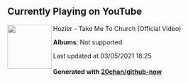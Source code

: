 ## Currently Playing on YouTube

[<img align="left" width="100" src="">](https://www.youtube.com/channel/UCwAam3W_VLfb6mEKPW2nDFg)

Hozier - Take Me To Church (Official Video)

**Albums**: Not supported

Last updated at 03/05/2021 18:25

#### Generated with [20chan/github-now](https://github.com/20chan/github-now)


<!--
**20chan/20chan** is a ✨ _special_ ✨ repository because its `README.md` (this file) appears on your GitHub profile.

Here are some ideas to get you started:

- 🔭 I’m currently working on ...
- 🌱 I’m currently learning ...
- 👯 I’m looking to collaborate on ...
- 🤔 I’m looking for help with ...
- 💬 Ask me about ...
- 📫 How to reach me: ...
- 😄 Pronouns: ...
- ⚡ Fun fact: ...
-->
